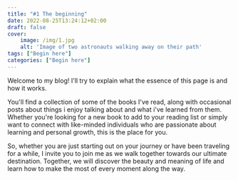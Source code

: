 ```yaml
---
title: "#1 The beginning"
date: 2022-08-25T13:24:12+02:00
draft: false
cover:
    image: /img/1.jpg
    alt: 'Image of two astronauts walking away on their path'
tags: ["Begin here"]
categories: ["Begin here"]
---
```


Welcome to my blog! I'll try to explain what the essence of this page is and how it works.

You'll find a collection of some of the books I've read, along with occasional posts about things i enjoy talking about and what i've learned from them. Whether you're looking for a new book to add to your reading list or simply want to connect with like-minded individuals who are passionate about learning and personal growth, this is the place for you.

So, whether you are just starting out on your journey or have been traveling for a while, I invite you to join me as we walk together towards our ultimate destination. Together, we will discover the beauty and meaning of life and learn how to make the most of every moment along the way.


